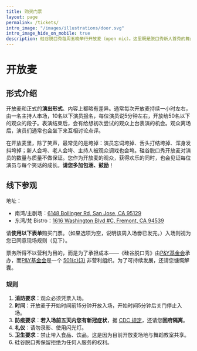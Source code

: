```yaml
---
title: 购买门票
layout: page
permalink: /tickets/
intro_image: "/images/illustrations/door.svg"
intro_image_hide_on_mobile: true
description: 硅谷脱口秀每周五晚举行开放麦（open mic）。这里既是脱口秀新人首秀的舞台，也是脱口秀老司机试炼新段子、打磨老段子的地方。
---
```


# 开放麦

## 形式介绍

开放麦和正式的**演出形式**、内容上都略有差异。通常每次开放麦持续一小时左右，由一名主持人串场，10名以下演员报名，每位演员说5分钟左右，开放给50名以下的观众的段子。表演结束后，会有给想初次尝试的观众上台表演的机会。观众离场后，演员们通常也会坐下来互相讨论点评。

在开放麦里，除了笑声，最常见的是垮掉：演员忘词垮掉、舌头打结垮掉、浑身发抖垮掉；新人会垮、老人会垮、主持人被观众调戏也会垮。硅谷脱口秀开放麦对演员的数量与质量不做保证。您作为开放麦的观众，获得欢乐的同时，也会见证每位演员与每个笑话的成长。**请您多加包涵、鼓励**！

## 线下参观

地址：
* 南湾/主剧场：[6148 Bollinger Rd, San Jose, CA 95129](https://maps.app.goo.gl/A4yt42ntVHopxHqy5)
* 东湾/梵 Bistro：[1616 Washington Blvd #C, Fremont, CA 94539](https://maps.app.goo.gl/Rh8c5kfrDRcQXHxe6)

请**使用以下表单**购买门票。（如果选项为空，说明该周入场劵已发完。）入场则视为您已同意现场规则（见下）。

<div id="miniextensions-iframe-embed-EIlQstT4R43zFOnPULWT"></div><script src="https://api.miniextensions.com/v1/iframe-embed/EIlQstT4R43zFOnPULWT.js?absoluteShareUrl=https://app.miniextensions.com/form/Ideq2XodTAOZ5vpL4qiZ?prefill_quantity=1"></script>

票务所得不以营利为目的，而是为了承担成本——《硅谷脱口秀》由[P&Y基金会][py]承办，而[P&Y基金会][py]是一个 [501(c)(3)][c3] 非营利组织。为了可持续发展，还请您慷慨解囊。

### 规则
1. **消防要求**：观众必须凭票入场。
2. **时间**：开放麦于开始时间前15分钟开放入场，开始时间5分钟后关门停止入场。
3. **防疫要求**：**若入场前五天内您有新冠症状**，据 [CDC 规定](https://www.cdc.gov/media/releases/2021/s1227-isolation-quarantine-guidance.html)，还请您**回府隔离**。
4. **礼仪**：请勿录影、使用闪光灯。
5. **卫生要求**：禁止带入食品、饮品。这是因为目前开放麦场地与舞蹈教室共享。
6. 硅谷脱口秀保留拒绝为任何人服务的权利。


[^1]: 现场地图： ![现场地图](https://img.evbuc.com/https%3A%2F%2Fcdn.evbuc.com%2Fimages%2F178277809%2F162192358328%2F1%2Foriginal.20211102-062751?h=2000&w=720&auto=format%2Ccompress&q=75&sharp=10&s=0fb060d947437676634a9788247c8106)

[py]: https://www.pandyfoundation.org/causes/
[c3]: https://www.irs.gov/charities-non-profits/charitable-organizations/exemption-requirements-501c3-organizations
